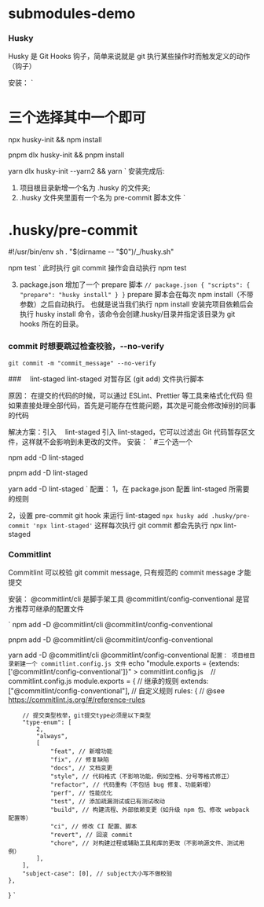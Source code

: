 # submodules-demo

### Husky

Husky 是 Git Hooks 钩子，简单来说就是 git 执行某些操作时而触发定义的动作（钩子）

安装：
`

# 三个选择其中一个即可

npx husky-init && npm install

pnpm dlx husky-init && pnpm install

yarn dlx husky-init --yarn2 && yarn
`
安装完成后:

1. 项目根目录新增一个名为 .husky 的文件夹;
2. .husky 文件夹里面有一个名为 pre-commit 脚本文件
   `

# .husky/pre-commit

#!/usr/bin/env sh
. "$(dirname -- "$0")/\_/husky.sh"

npm test
`
此时执行 git commit 操作会自动执行 npm test

3. package.json 增加了一个 prepare 脚本
   `// package.json
{
  "scripts": {
    "prepare": "husky install"
  }
}`
   prepare 脚本会在每次 npm install（不带参数）之后自动执行。 也就是说当我们执行 npm install 安装完项目依赖后会执行 husky install 命令，该命令会创建.husky/目录并指定该目录为 git hooks 所在的目录。

### commit 时想要跳过检查校验，--no-verify

`git commit -m "commit_message" --no-verify`

###　 lint-staged
lint-staged 对暂存区 (git add) 文件执行脚本

原因：
在提交的代码的时候，可以通过 ESLint、Prettier 等工具来格式化代码
但如果直接处理全部代码，首先是可能存在性能问题，其次是可能会修改掉别的同事的代码

解决方案：引入　 lint-staged
引入 lint-staged，它可以过滤出 Git 代码暂存区文件，这样就不会影响到未更改的文件。
安装：
` #三个选一个

npm add -D lint-staged

pnpm add -D lint-staged

yarn add -D lint-staged
`
配置：
1，在 package.json 配置 lint-staged 所需要的规则

2，设置 pre-commit git hook 来运行 lint-staged
`npx husky add .husky/pre-commit 'npx lint-staged'`
这样每次执行 git commit 都会先执行 npx lint-staged

### Commitlint

Commitlint 可以校验 git commit message, 只有规范的 commit message 才能提交

安装：
@commitlint/cli 是脚手架工具
@commitlint/config-conventional 是官方推荐可继承的配置文件

`
npm add -D @commitlint/cli @commitlint/config-conventional

pnpm add -D @commitlint/cli @commitlint/config-conventional

yarn add -D @commitlint/cli @commitlint/config-conventional
`配置：
项目根目录新建一个 commitlint.config.js 文件`
echo "module.exports = {extends: ['@commitlint/config-conventional']}" > commitlint.config.js
`
`
// commitlint.config.js
module.exports = {
// 继承的规则
extends: ["@commitlint/config-conventional"],
// 自定义规则
rules: {
// @see https://commitlint.js.org/#/reference-rules

        // 提交类型枚举，git提交type必须是以下类型
        "type-enum": [
            2,
            "always",
            [
                "feat", // 新增功能
                "fix", // 修复缺陷
                "docs", // 文档变更
                "style", // 代码格式（不影响功能，例如空格、分号等格式修正）
                "refactor", // 代码重构（不包括 bug 修复、功能新增）
                "perf", // 性能优化
                "test", // 添加疏漏测试或已有测试改动
                "build", // 构建流程、外部依赖变更（如升级 npm 包、修改 webpack 配置等）
                "ci", // 修改 CI 配置、脚本
                "revert", // 回滚 commit
                "chore", // 对构建过程或辅助工具和库的更改（不影响源文件、测试用例）
            ],
        ],
        "subject-case": [0], // subject大小写不做校验
    },

}
`
